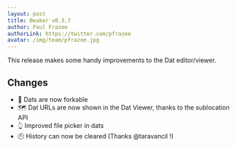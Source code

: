 ```yaml
---
layout: post
title: Beaker v0.3.7
author: Paul Frazee
authorLink: https://twitter.com/pfrazee
avatar: /img/team/pfrazee.jpg
---
```


This release makes some handy improvements to the Dat editor/viewer.

## Changes

- 🍴  Dats are now forkable
- 🗺  Dat URLs are now shown in the Dat Viewer, thanks to the sublocation API
- 👆 Improved file picker in dats
- 🕙  History can now be cleared (Thanks @taravancil !)
